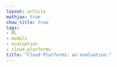 ```yaml
---
layout: article
mathjax: true
show_title: true
tags:
- ML
- models
- evaluation
- cloud_platforms
title: "Cloud Platforms: an evaluation."
---
```


